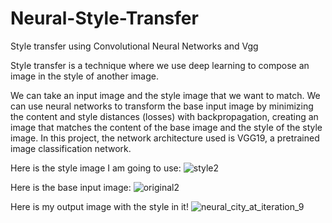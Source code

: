 # Neural-Style-Transfer
Style transfer using Convolutional Neural Networks and Vgg

Style transfer is a technique where we use deep learning to compose an image in the style of another image.

We can take an input image and the style image that we want to match. We can use neural networks to  transform the base input image by minimizing the content and style distances (losses) with backpropagation, creating an image that matches the content of the base image and the style of the style image. In this project, the network architecture used is VGG19, a pretrained image classification network.

Here is the style image I am going to use:
![style2](https://user-images.githubusercontent.com/48276005/54877025-8b7bd780-4dd6-11e9-85a5-113a4d2f6433.jpg)

Here is the base input image:
![original2](https://user-images.githubusercontent.com/48276005/54877050-d72e8100-4dd6-11e9-9774-1c9f82eac6fd.jpg)

Here is my output image with the style in it!
![neural_city_at_iteration_9](https://user-images.githubusercontent.com/48276005/54877052-dc8bcb80-4dd6-11e9-829b-2549fa946717.png)
